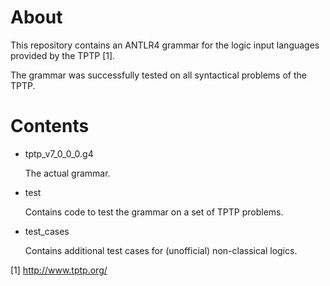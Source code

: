 # About
This repository contains an ANTLR4 grammar for the logic input languages provided by the TPTP [1].

The grammar was successfully tested on all syntactical problems of the TPTP.

# Contents
* tptp_v7_0_0_0.g4

    The actual grammar.
    
* test

    Contains code to test the grammar on a set of TPTP problems.
    
* test_cases

    Contains additional test cases for (unofficial) non-classical logics.
    


[1] http://www.tptp.org/